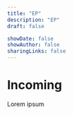 ```yaml
---
title: "EP"
description: "EP"
draft: false

showDate: false
showAuthor: false
sharingLinks: false
---
```


# Incoming

Lorem ipsum
